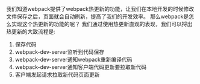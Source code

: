 我们知道webpack提供了webpack热更新的功能，让我们在本地开发的时候修改文件保存之后，页面就会自动刷新，提高了我们的开发效率。
那么webpack是怎么实现这个热更新的功能的呢？
我们通过使用热更新直观的表现，我们可以捋出热更新的大致流程是:
1. 保存代码
2. webpack-dev-server监听到代码保存
3. webpack-dev-server通知webpack重新编译代码
4. webpack-dev-server通知客户端代码更新要拉取新代码
5. 客户端发起请求拉取新代码页面更新

